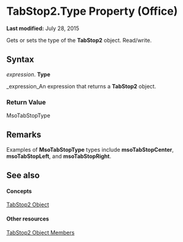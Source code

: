 
# TabStop2.Type Property (Office)

 **Last modified:** July 28, 2015

Gets or sets the type of the  **TabStop2** object. Read/write.

## Syntax

 _expression_. **Type**

 _expression_An expression that returns a  **TabStop2** object.


### Return Value

MsoTabStopType


## Remarks

Examples of  **MsoTabStopType** types include **msoTabStopCenter**,  **msoTabStopLeft**, and  **msoTabStopRight**.


## See also


#### Concepts


 [TabStop2 Object](fee461a9-684b-e6c2-a74a-d0aa161d0d9c.md)
#### Other resources


 [TabStop2 Object Members](e917b4b4-3df3-93a1-3cf8-ce65edc5f18e.md)
